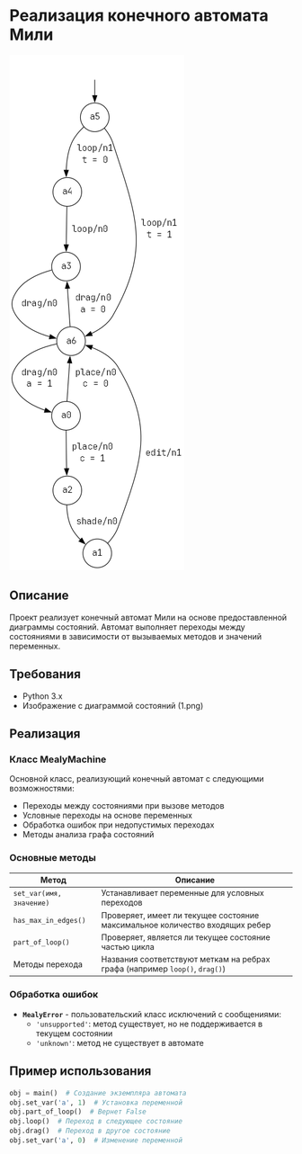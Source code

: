# Реализация конечного автомата Мили

![Диаграмма состояний](1.png)

## Описание
Проект реализует конечный автомат Мили на основе предоставленной диаграммы состояний. Автомат выполняет переходы между состояниями в зависимости от вызываемых методов и значений переменных.

## Требования
- Python 3.x
- Изображение с диаграммой состояний (1.png)

## Реализация

### Класс MealyMachine
Основной класс, реализующий конечный автомат с следующими возможностями:
- Переходы между состояниями при вызове методов
- Условные переходы на основе переменных
- Обработка ошибок при недопустимых переходах
- Методы анализа графа состояний

### Основные методы
| Метод | Описание |
|-------|----------|
| `set_var(имя, значение)` | Устанавливает переменные для условных переходов |
| `has_max_in_edges()` | Проверяет, имеет ли текущее состояние максимальное количество входящих ребер |
| `part_of_loop()` | Проверяет, является ли текущее состояние частью цикла |
| Методы перехода | Названия соответствуют меткам на ребрах графа (например `loop()`, `drag()`) |

### Обработка ошибок
- **`MealyError`** - пользовательский класс исключений с сообщениями:
  - `'unsupported'`: метод существует, но не поддерживается в текущем состоянии
  - `'unknown'`: метод не существует в автомате

## Пример использования
```python
obj = main()  # Создание экземпляра автомата
obj.set_var('a', 1)  # Установка переменной
obj.part_of_loop()  # Вернет False
obj.loop()  # Переход в следующее состояние
obj.drag()  # Переход в другое состояние
obj.set_var('a', 0)  # Изменение переменной
